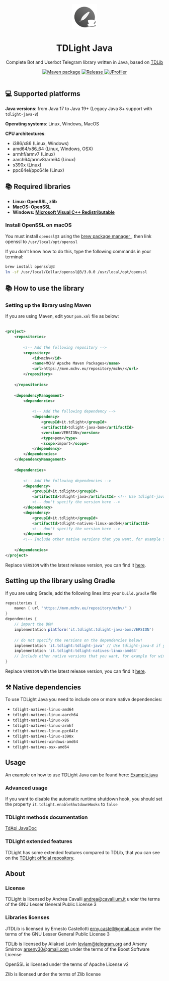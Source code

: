 <div style="text-align: center" align="center">
    <a href="https://github.com/tdlight-team/tdlight-java"><img src="./.media/tdlight-logo.png" alt="TDLight logo" style="width: 5rem; height: 5rem"></a>
    <h1>TDLight Java</h1>
    <p>Complete Bot and Userbot Telegram library written in Java, based on <a href="https://github.com/tdlib/td">TDLib</a></p>
    <a href="https://github.com/tdlight-team/tdlight-java/actions/workflows/maven-publish.yml">
<img alt="Maven package" src="https://github.com/tdlight-team/tdlight-java/actions/workflows/maven-publish.yml/badge.svg?branch=master"></a>
    <a href="https://github.com/tdlight-team/tdlight-java/releases">
        <img alt="Release" src="https://img.shields.io/github/v/release/tdlight-team/tdlight-java.svg?include_prereleases&style=flat-square">
    </a>
    <a href="https://www.ej-technologies.com/products/jprofiler/overview.html">
        <img alt="JProfiler" src="https://local.cavallium.it/mirrors/jprofiler-logo/jprofiler-logo-badge.svg">
    </a>
</div>
<br>

## 💻 Supported platforms

**Java versions**: from Java 17 to Java 19+ (Legacy Java 8+ support with `tdlight-java-8`)

**Operating systems**: Linux, Windows, MacOS

**CPU architectures**:

- i386/x86 (Linux, Windows)
- amd64/x86_64 (Linux, Windows, OSX)
- armhf/armv7 (Linux)
- aarch64/armv8/arm64 (Linux)
- s390x (Linux)
- ppc64el/ppc64le (Linux)

## 📚 Required libraries
- **Linux: OpenSSL, zlib**
- **MacOS: OpenSSL**
- **Windows: [Microsoft Visual C++ Redistributable](https://aka.ms/vs/17/release/vc_redist.x64.exe)**

### Install OpenSSL on macOS

You must install `openssl@3` using the <a href="https://brew.sh">brew package manager </a>, then link openssl
to `/usr/local/opt/openssl`

If you don't know how to do this, type the following commands in your terminal:

```bash
brew install openssl@3
ln -sf /usr/local/Cellar/openssl@3/3.0.0 /usr/local/opt/openssl
```

## 📚 How to use the library

### Setting up the library using Maven

If you are using Maven, edit your `pom.xml` file as below:

```xml

<project>
	<repositories>

		<!-- Add the following repository -->
		<repository>
			<id>mchv</id>
			<name>MCHV Apache Maven Packages</name>
			<url>https://mvn.mchv.eu/repository/mchv/</url>
		</repository>

	</repositories>

	<dependencyManagement>
		<dependencies>
			
			<!-- Add the following dependency -->
			<dependency>
				<groupId>it.tdlight</groupId>
				<artifactId>tdlight-java-bom</artifactId>
				<version>VERSION</version>
				<type>pom</type>
				<scope>import</scope>
			</dependency>
		</dependencies>
	</dependencyManagement>

	<dependencies>

		<!-- Add the following dependencies -->
		<dependency>
			<groupId>it.tdlight</groupId>
			<artifactId>tdlight-java</artifactId> <!-- Use tdlight-java-8 if you are using java 8 to 16 -->
			<!-- don't specify the version here -->
		</dependency>
		<dependency>
			<groupId>it.tdlight</groupId>
			<artifactId>tdlight-natives-linux-amd64</artifactId>
			<!-- don't specify the version here -->
		</dependency>
		<!-- Include other native versions that you want, for example for windows, osx, ... -->

	</dependencies>
</project>
```

Replace `VERSION` with the latest release version, you can find
it [here](https://github.com/tdlight-team/tdlight-java/releases).

## Setting up the library using Gradle

If you are using Gradle, add the following lines into your `build.gradle` file

```groovy
repositories {
	maven { url "https://mvn.mchv.eu/repository/mchv/" }
}
dependencies {
	// import the BOM
	implementation platform('it.tdlight:tdlight-java-bom:VERSION')

	// do not specify the versions on the dependencies below!
	implementation 'it.tdlight:tdlight-java' // Use tdlight-java-8 if you are using java 8 to 16
	implementation 'it.tdlight:tdlight-natives-linux-amd64'
	// Include other native versions that you want, for example for windows, osx, ...
}
```

Replace `VERSION` with the latest release version, you can find
it [here](https://github.com/tdlight-team/tdlight-java/releases).

## ⚒ Native dependencies

To use TDLight Java you need to include one or more native dependencies:

- `tdlight-natives-linux-amd64`
- `tdlight-natives-linux-aarch64`
- `tdlight-natives-linux-x86`
- `tdlight-natives-linux-armhf`
- `tdlight-natives-linux-ppc64le`
- `tdlight-natives-linux-s390x`
- `tdlight-natives-windows-amd64`
- `tdlight-natives-osx-amd64`

## Usage

An example on how to use TDLight Java can be found
here: [Example.java](https://github.com/tdlight-team/tdlight-java/blob/master/example/src/main/java/it/tdlight/example/Example.java)

### Advanced usage

If you want to disable the automatic runtime shutdown hook, you should set the property `it.tdlight.enableShutdownHooks`
to `false`

### TDLight methods documentation

[TdApi JavaDoc](https://tdlight-team.github.io/tdlight-docs)

### TDLight extended features

TDLight has some extended features compared to TDLib, that you can see on
the [TDLight official repository](https://github.com/tdlight-team/tdlight#tdlight-extra-features).

## About

### **License**

TDLight is licensed by Andrea Cavalli <andrea@cavallium.it> under the terms of the GNU Lesser General Public License 3

### **Libraries licenses**

JTDLib is licensed by Ernesto Castellotti <erny.castell@gmail.com> under the terms of the GNU Lesser General Public
License 3

TDLib is licensed by Aliaksei Levin <levlam@telegram.org> and Arseny Smirnov <arseny30@gmail.com> under the terms of the
Boost Software License

OpenSSL is licensed under the terms of Apache License v2

Zlib is licensed under the terms of Zlib license
